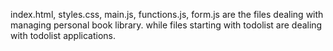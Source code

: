 index.html, styles.css, main.js, functions.js, form.js are the files dealing with managing personal book library.
while files starting with todolist are dealing with todolist applications. 
